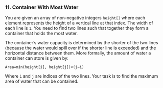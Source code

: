 ### 11. Container With Most Water

You are given an array of non-negative integers `height[]` where each element represents the height of a vertical line at that index. The width of each line is `1`. You need to find two lines such that together they form a container that holds the most water.

The container’s water capacity is determined by the shorter of the two lines (because the water would spill over if the shorter line is exceeded) and the horizontal distance between them. More formally, the amount of water a container can store is given by:

```
Area=min(height[i], height[j])×(j−i)
```

Where `i` and `j` are indices of the two lines. Your task is to find the maximum area of water that can be contained.
